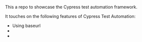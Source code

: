 This a repo to showcase the Cypress test automation framework.

It touches on the following features of Cypress Test Automation:

- Using baseurl
- 
-
